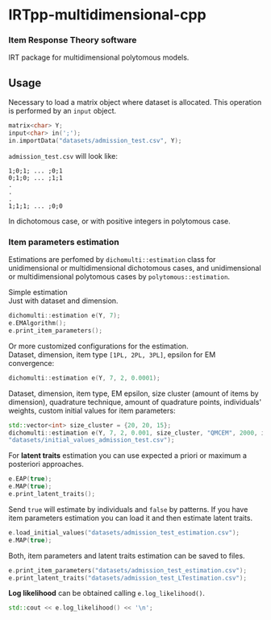 # IRTpp-multidimensional-cpp

### Item Response Theory software

IRT package for multidimensional polytomous models.

## Usage

Necessary to load a matrix object where dataset is allocated.
This operation is performed by an `input` object.
```cpp
matrix<char> Y;
input<char> in(';');
in.importData("datasets/admission_test.csv", Y);
```
`admission_test.csv` will look like:
```
1;0;1; ... ;0;1
0;1;0; ... ;1;1
.
.
.
1;1;1; ... ;0;0
```
In dichotomous case, or with positive integers in polytomous case.

### Item parameters estimation

Estimations are perfomed by `dichomulti::estimation` class for unidimensional or multidimensional dichotomous cases, and unidimensional or multidimensional polytomous cases by `polytomous::estimation`.

Simple estimation<br>
Just with dataset and dimension.
```cpp
dichomulti::estimation e(Y, 7);
e.EMAlgorithm();
e.print_item_parameters();
```
Or more customized configurations for the estimation.<br>
Dataset, dimension, item type `[1PL, 2PL, 3PL]`, epsilon for EM convergence:
```cpp
dichomulti::estimation e(Y, 7, 2, 0.0001);
```
Dataset, dimension, item type, EM epsilon, size cluster (amount of items by dimension), quadrature technique, amount of quadrature points, individuals' weights, custom initial values for item parameters:
```cpp
std::vector<int> size_cluster = {20, 20, 15};
dichomulti::estimation e(Y, 7, 2, 0.001, size_cluster, "QMCEM", 2000, individual_weights,
"datasets/initial_values_admission_test.csv");
```
For <b>latent traits</b> estimation you can use expected a priori or maximum a posteriori approaches.
```cpp
e.EAP(true);
e.MAP(true);
e.print_latent_traits();
```
Send `true` will estimate by individuals and `false` by patterns.
If you have item parameters estimation you can load it and then estimate latent traits.
```cpp
e.load_initial_values("datasets/admission_test_estimation.csv");
e.MAP(true);
```
Both, item parameters and latent traits estimation can be saved to files.
```cpp
e.print_item_parameters("datasets/admission_test_estimation.csv");
e.print_latent_traits("datasets/admission_test_LTestimation.csv");
```
<b>Log likelihood</b> can be obtained calling `e.log_likelihood()`.
```cpp
std::cout << e.log_likelihood() << '\n';
```
